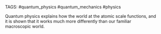 TAGS: #quantum_physics #quantum_mechanics #physics 

Quantum physics explains how the world at the atomic scale functions, and it is shown that it works much more differently than our familiar macroscopic world.